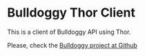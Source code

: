 # Bulldoggy Thor Client

This is a client of Bulldoggy API using Thor.

Please, check the [Bulldoggy project at Github](https://github.com/bezelga/bulldoggy)
